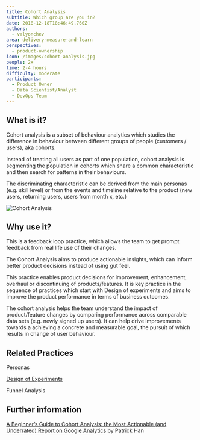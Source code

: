 ```yaml
---
title: Cohort Analysis
subtitle: Which group are you in?
date: 2018-12-18T18:46:49.760Z
authors:
  - valyonchev
area: delivery-measure-and-learn
perspectives:
  - product-ownership
icon: /images/cohort-analysis.jpg
people: 2+
time: 2-4 hours
difficulty: moderate
participants:
  - Product Owner
  - Data Scientist/Analyst
  - DevOps Team
---
```

## What is it?

Cohort analysis is a subset of behaviour analytics which studies the difference in behaviour between different groups of people (customers / users), aka cohorts. 

Instead of treating all users as part of one population, cohort analysis is segmenting the population in cohorts which share a common characteristic and then search for patterns in their behaviours. 

The discriminating characteristic can be derived from the main personas (e.g. skill level) or from the events and timeline relative to the product (new users, returning users, users from month x, etc.) 

![Cohort Analysis](/images/cohort-analysis.jpg "Cohort Analysis")

## Why use it?

This is a feedback loop practice, which allows the team to get prompt feedback from real life use of their changes. 

The Cohort Analysis aims to produce actionable insights, which can inform better product decisions instead of using gut feel. 

This practice enables product decisions for improvement, enhancement, overhaul or discontinuing of products/features. It is key practice in the sequence of practices which start with Design of experiments and aims to improve the product performance in terms of business outcomes. 

The cohort analysis helps the team understand the impact of product/feature changes by comparing performance across comparable data sets (e.g. newly signed up users). It can help drive improvements towards a achieving a concrete and measurable goal, the pursuit of which results in change of user behaviour.



## Related Practices

Personas

[Design of Experiments](https://openpracticelibrary.com/practice/design-of-experiments/)

Funnel Analysis



## Further information

[A Beginner’s Guide to Cohort Analysis: the Most Actionable (and Underrated) Report on Google Analytics](https://medium.com/analytics-for-humans/a-beginners-guide-to-cohort-analysis-the-most-actionable-and-underrated-report-on-google-c0797d826bf4) by Patrick Han
